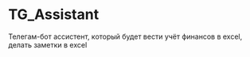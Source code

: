 # TG_Assistant
Телегам-бот ассистент, который будет вести учёт финансов в excel, делать заметки в excel
